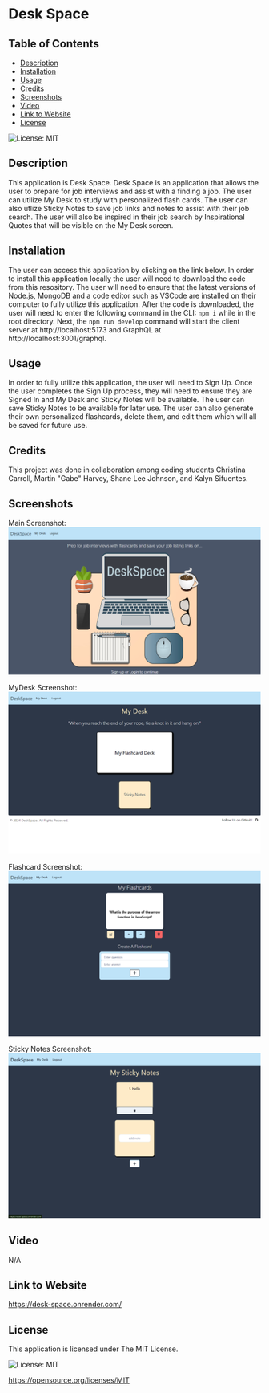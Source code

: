 # Desk Space

## Table of Contents

* [Description](#description)
* [Installation](#installation)
* [Usage](#usage)
* [Credits](#credits)
* [Screenshots](#screenshots)
* [Video](#video)
* [Link to Website](#link-to-website)
* [License](#license)

![License: MIT](https://img.shields.io/badge/License-MIT-yellow.svg)

## Description

This application is Desk Space. Desk Space is an application that allows the user to prepare for job interviews and assist with a finding a job. The user can utilize My Desk to study with personalized flash cards. The user can also utlize Sticky Notes to save job links and notes to assist with their job search. The user will also be inspired in their job search by Inspirational Quotes that will be visible on the My Desk screen.

## Installation

The user can access this application by clicking on the link below. In order to install this application locally the user will need to download the code from this resository. The user will need to ensure that the latest versions of Node.js, MongoDB and a code editor such as VSCode are installed on their computer to fully utilize this application. After the code is downloaded, the user will need to enter the following command in the CLI: `npm i` while in the root directory. Next, the `npm run develop` command will start the client server at http://localhost:5173 and GraphQL at http://localhost:3001/graphql.

## Usage

In order to fully utilize this application, the user will need to Sign Up. Once the user completes the Sign Up process, they will need to ensure they are Signed In and My Desk and Sticky Notes will be available. The user can save Sticky Notes to be available for later use. The user can also generate their own personalized flashcards, delete them, and edit them which will all be saved for future use.

## Credits

This project was done in collaboration among coding students Christina Carroll, Martin "Gabe" Harvey, Shane Lee Johnson, and Kalyn Sifuentes.

## Screenshots

Main Screenshot:
![Alt Text](./client/src/assets/img/main-screen.png)

MyDesk Screenshot:
![Alt Text](./client/src/assets/img/mydesk-screen.png)

Flashcard Screenshot:
![Alt Text](./client/src/assets/img/flashcards-screen.png)

Sticky Notes Screenshot:
![Alt Text](./client/src/assets/img/sticky-screen.png)

## Video

N/A

## Link to Website

https://desk-space.onrender.com/

## License

This application is licensed under The MIT License.

![License: MIT](https://img.shields.io/badge/License-MIT-yellow.svg)

https://opensource.org/licenses/MIT